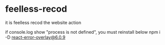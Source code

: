 # feelless-recod
it is feelless recod the website action




if console.log show "process is not defined", you must reinstall below
npm i -D react-error-overlay@6.0.9

